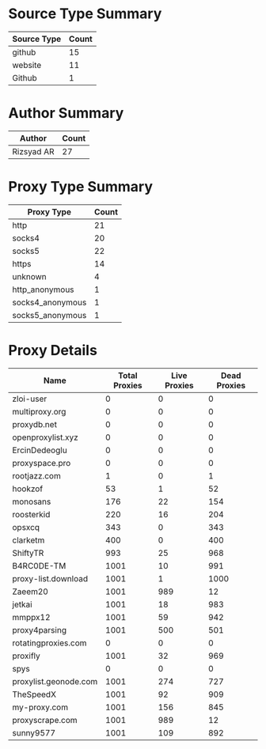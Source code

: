 # Source Type Summary

| Source Type | Count |
|-------------|-------|
| github | 15 |
| website | 11 |
| Github | 1 |


# Author Summary

| Author | Count |
|--------|-------|
| Rizsyad AR | 27 |


# Proxy Type Summary

| Proxy Type | Count |
|------------|-------|
| http | 21 |
| socks4 | 20 |
| socks5 | 22 |
| https | 14 |
| unknown | 4 |
| http_anonymous | 1 |
| socks4_anonymous | 1 |
| socks5_anonymous | 1 |


# Proxy Details

| Name | Total Proxies | Live Proxies | Dead Proxies |
|------|---------------|--------------|---------------|
| zloi-user | 0 | 0 | 0 |
| multiproxy.org | 0 | 0 | 0 |
| proxydb.net | 0 | 0 | 0 |
| openproxylist.xyz | 0 | 0 | 0 |
| ErcinDedeoglu | 0 | 0 | 0 |
| proxyspace.pro | 0 | 0 | 0 |
| rootjazz.com | 1 | 0 | 1 |
| hookzof | 53 | 1 | 52 |
| monosans | 176 | 22 | 154 |
| roosterkid | 220 | 16 | 204 |
| opsxcq | 343 | 0 | 343 |
| clarketm | 400 | 0 | 400 |
| ShiftyTR | 993 | 25 | 968 |
| B4RC0DE-TM | 1001 | 10 | 991 |
| proxy-list.download | 1001 | 1 | 1000 |
| Zaeem20 | 1001 | 989 | 12 |
| jetkai | 1001 | 18 | 983 |
| mmppx12 | 1001 | 59 | 942 |
| proxy4parsing | 1001 | 500 | 501 |
| rotatingproxies.com | 0 | 0 | 0 |
| proxifly | 1001 | 32 | 969 |
| spys | 0 | 0 | 0 |
| proxylist.geonode.com | 1001 | 274 | 727 |
| TheSpeedX | 1001 | 92 | 909 |
| my-proxy.com | 1001 | 156 | 845 |
| proxyscrape.com | 1001 | 989 | 12 |
| sunny9577 | 1001 | 109 | 892 |
